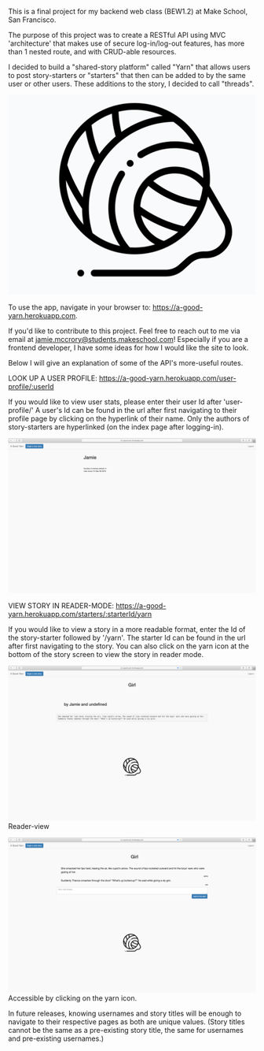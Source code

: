 This is a final project for my backend web class (BEW1.2) at Make School, San Francisco.

The purpose of this project was to create a RESTful API using MVC 'architecture' that makes use of secure log-in/log-out features, has more than 1 nested route, and with CRUD-able resources.

I decided to build a "shared-story platform" called "Yarn" that allows users to post story-starters or "starters" that then can be added to by the same user or other users. These additions to the story, I decided to call "threads".

![alt text](./public/readmeIMGs/yarn_icon.png)

To use the app, navigate in your browser to: https://a-good-yarn.herokuapp.com.

If you'd like to contribute to this project. Feel free to reach out to me via email at jamie.mccrory@students.makeschool.com! Especially if you are a frontend developer, I have some ideas for how I would like the site to look.


Below I will give an explanation of some of the API's more-useful routes.


LOOK UP A USER PROFILE:
https://a-good-yarn.herokuapp.com/user-profile/:userId

If you would like to view user stats, please enter their user Id after 'user-profile/'
A user's Id can be found in the url after first navigating to their profile page by clicking on the hyperlink of their name. Only the authors of story-starters are hyperlinked (on the index page after logging-in).

![alt text](./public/readmeIMGs/user-profile.png)

VIEW STORY IN READER-MODE:
https://a-good-yarn.herokuapp.com/starters/:starterId/yarn

If you would like to view a story in a more readable format, enter the Id of the story-starter followed by '/yarn'. The starter Id can be found in the url after first navigating to the story. You can also click on the yarn icon at the bottom of the story screen to view the story in reader mode.

![alt text](./public/readmeIMGs/reader-view.png)
Reader-view

![alt text](./public/readmeIMGs/story-view.png)
Accessible by clicking on the yarn icon.


In future releases, knowing usernames and story titles will be enough to navigate to their respective pages as both are unique values. (Story titles cannot be the same as a pre-existing story title, the same for usernames and pre-existing usernames.)
